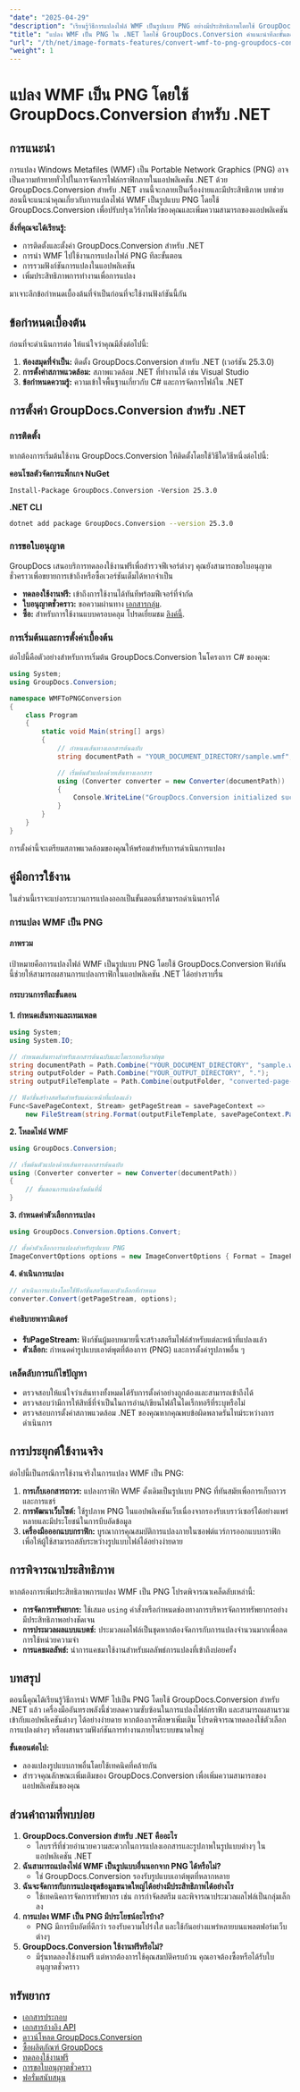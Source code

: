 ```yaml
---
"date": "2025-04-29"
"description": "เรียนรู้วิธีการแปลงไฟล์ WMF เป็นรูปแบบ PNG อย่างมีประสิทธิภาพโดยใช้ GroupDocs.Conversion สำหรับ .NET ด้วยคู่มือที่ครอบคลุมนี้"
"title": "แปลง WMF เป็น PNG ใน .NET โดยใช้ GroupDocs.Conversion คำแนะนำทีละขั้นตอน"
"url": "/th/net/image-formats-features/convert-wmf-to-png-groupdocs-conversion-net/"
"weight": 1
---
```


# แปลง WMF เป็น PNG โดยใช้ GroupDocs.Conversion สำหรับ .NET

## การแนะนำ

การแปลง Windows Metafiles (WMF) เป็น Portable Network Graphics (PNG) อาจเป็นความท้าทายทั่วไปในการจัดการไฟล์กราฟิกภายในแอปพลิเคชัน .NET ด้วย GroupDocs.Conversion สำหรับ .NET งานนี้จะกลายเป็นเรื่องง่ายและมีประสิทธิภาพ บทช่วยสอนนี้จะแนะนำคุณเกี่ยวกับการแปลงไฟล์ WMF เป็นรูปแบบ PNG โดยใช้ GroupDocs.Conversion เพื่อปรับปรุงเวิร์กโฟลว์ของคุณและเพิ่มความสามารถของแอปพลิเคชัน

**สิ่งที่คุณจะได้เรียนรู้:**
- การติดตั้งและตั้งค่า GroupDocs.Conversion สำหรับ .NET
- การนำ WMF ไปใช้งานการแปลงไฟล์ PNG ทีละขั้นตอน
- การรวมฟังก์ชันการแปลงในแอปพลิเคชัน
- เพิ่มประสิทธิภาพการทำงานเพื่อการแปลง

มาเจาะลึกข้อกำหนดเบื้องต้นที่จำเป็นก่อนที่จะใช้งานฟังก์ชันนี้กัน

## ข้อกำหนดเบื้องต้น

ก่อนที่จะดำเนินการต่อ ให้แน่ใจว่าคุณมีสิ่งต่อไปนี้:
1. **ห้องสมุดที่จำเป็น:** ติดตั้ง GroupDocs.Conversion สำหรับ .NET (เวอร์ชัน 25.3.0)
2. **การตั้งค่าสภาพแวดล้อม:** สภาพแวดล้อม .NET ที่ทำงานได้ เช่น Visual Studio
3. **ข้อกำหนดความรู้:** ความเข้าใจพื้นฐานเกี่ยวกับ C# และการจัดการไฟล์ใน .NET

## การตั้งค่า GroupDocs.Conversion สำหรับ .NET

### การติดตั้ง

หากต้องการเริ่มต้นใช้งาน GroupDocs.Conversion ให้ติดตั้งโดยใช้วิธีใดวิธีหนึ่งต่อไปนี้:

**คอนโซลตัวจัดการแพ็กเกจ NuGet**
```plaintext
Install-Package GroupDocs.Conversion -Version 25.3.0
```

**.NET CLI**
```bash
dotnet add package GroupDocs.Conversion --version 25.3.0
```

### การขอใบอนุญาต

GroupDocs เสนอบริการทดลองใช้งานฟรีเพื่อสำรวจฟีเจอร์ต่างๆ คุณยังสามารถขอใบอนุญาตชั่วคราวเพื่อขยายการเข้าถึงหรือซื้อเวอร์ชันเต็มได้หากจำเป็น
- **ทดลองใช้งานฟรี:** เข้าถึงการใช้งานได้ทันทีพร้อมฟีเจอร์ที่จำกัด
- **ใบอนุญาตชั่วคราว:** ขอความผ่านทาง [เอกสารกลุ่ม](https://purchase-groupdocs.com/temporary-license/).
- **ซื้อ:** สำหรับการใช้งานแบบครอบคลุม โปรดเยี่ยมชม [ลิงค์นี้](https://purchase-groupdocs.com/buy).

### การเริ่มต้นและการตั้งค่าเบื้องต้น

ต่อไปนี้คือตัวอย่างสำหรับการเริ่มต้น GroupDocs.Conversion ในโครงการ C# ของคุณ:
```csharp
using System;
using GroupDocs.Conversion;

namespace WMFToPNGConversion
{
    class Program
    {
        static void Main(string[] args)
        {
            // กำหนดเส้นทางเอกสารต้นฉบับ
            string documentPath = "YOUR_DOCUMENT_DIRECTORY/sample.wmf";

            // เริ่มต้นตัวแปลงด้วยเส้นทางเอกสาร
            using (Converter converter = new Converter(documentPath))
            {
                Console.WriteLine("GroupDocs.Conversion initialized successfully.");
            }
        }
    }
}
```
การตั้งค่านี้จะเตรียมสภาพแวดล้อมของคุณให้พร้อมสำหรับการดำเนินการแปลง

## คู่มือการใช้งาน

ในส่วนนี้เราจะแบ่งกระบวนการแปลงออกเป็นขั้นตอนที่สามารถดำเนินการได้

### การแปลง WMF เป็น PNG

#### ภาพรวม

เป้าหมายคือการแปลงไฟล์ WMF เป็นรูปแบบ PNG โดยใช้ GroupDocs.Conversion ฟังก์ชันนี้ช่วยให้สามารถผสานการแปลงกราฟิกในแอปพลิเคชัน .NET ได้อย่างราบรื่น

#### กระบวนการทีละขั้นตอน
**1. กำหนดเส้นทางและเทมเพลต**
```csharp
using System;
using System.IO;

// กำหนดเส้นทางสำหรับเอกสารต้นฉบับและไดเรกทอรีเอาต์พุต
string documentPath = Path.Combine("YOUR_DOCUMENT_DIRECTORY", "sample.wmf");
string outputFolder = Path.Combine("YOUR_OUTPUT_DIRECTORY", ".");
string outputFileTemplate = Path.Combine(outputFolder, "converted-page-{0}.png");

// ฟังก์ชั่นสร้างสตรีมสำหรับแต่ละหน้าที่แปลงแล้ว
Func<SavePageContext, Stream> getPageStream = savePageContext =>
    new FileStream(string.Format(outputFileTemplate, savePageContext.Page), FileMode.Create);
```
**2. โหลดไฟล์ WMF**
```csharp
using GroupDocs.Conversion;

// เริ่มต้นตัวแปลงด้วยเส้นทางเอกสารต้นฉบับ
using (Converter converter = new Converter(documentPath))
{
    // ขั้นตอนการแปลงเริ่มต้นที่นี่
}
```
**3. กำหนดค่าตัวเลือกการแปลง**
```csharp
using GroupDocs.Conversion.Options.Convert;

// ตั้งค่าตัวเลือกการแปลงสำหรับรูปแบบ PNG
ImageConvertOptions options = new ImageConvertOptions { Format = ImageFileType.Png };
```
**4. ดำเนินการแปลง**
```csharp
// ดำเนินการแปลงโดยใช้ฟังก์ชั่นสตรีมและตัวเลือกที่กำหนด
converter.Convert(getPageStream, options);
```
#### คำอธิบายพารามิเตอร์
- **รับPageStream:** ฟังก์ชันผู้มอบหมายนี้จะสร้างสตรีมไฟล์สำหรับแต่ละหน้าที่แปลงแล้ว
- **ตัวเลือก:** กำหนดค่ารูปแบบเอาต์พุตที่ต้องการ (PNG) และการตั้งค่ารูปภาพอื่น ๆ

### เคล็ดลับการแก้ไขปัญหา
- ตรวจสอบให้แน่ใจว่าเส้นทางทั้งหมดได้รับการตั้งค่าอย่างถูกต้องและสามารถเข้าถึงได้
- ตรวจสอบว่ามีการให้สิทธิ์ที่จำเป็นในการอ่าน/เขียนไฟล์ในไดเร็กทอรีที่ระบุหรือไม่
- ตรวจสอบการตั้งค่าสภาพแวดล้อม .NET ของคุณหากคุณพบข้อผิดพลาดรันไทม์ระหว่างการดำเนินการ

## การประยุกต์ใช้งานจริง

ต่อไปนี้เป็นกรณีการใช้งานจริงในการแปลง WMF เป็น PNG:
1. **การเก็บเอกสารถาวร:** แปลงกราฟิก WMF ดั้งเดิมเป็นรูปแบบ PNG ที่ทันสมัยเพื่อการเก็บถาวรและการแชร์
2. **การพัฒนาเว็บไซต์:** ใช้รูปภาพ PNG ในแอปพลิเคชันเว็บเนื่องจากรองรับเบราว์เซอร์ได้อย่างแพร่หลายและมีประโยชน์ในการบีบอัดข้อมูล
3. **เครื่องมือออกแบบกราฟิก:** บูรณาการคุณสมบัติการแปลงภายในซอฟต์แวร์การออกแบบกราฟิกเพื่อให้ผู้ใช้สามารถสลับระหว่างรูปแบบไฟล์ได้อย่างง่ายดาย

## การพิจารณาประสิทธิภาพ

หากต้องการเพิ่มประสิทธิภาพการแปลง WMF เป็น PNG โปรดพิจารณาเคล็ดลับเหล่านี้:
- **การจัดการทรัพยากร:** ใช้เสมอ `using` คำสั่งหรือกำหนดช่องทางการบริหารจัดการทรัพยากรอย่างมีประสิทธิภาพอย่างชัดเจน
- **การประมวลผลแบบแบตช์:** ประมวลผลไฟล์เป็นชุดหากต้องจัดการกับการแปลงจำนวนมากเพื่อลดการใช้หน่วยความจำ
- **การแคชผลลัพธ์:** นำการแคชมาใช้งานสำหรับผลลัพธ์การแปลงที่เข้าถึงบ่อยครั้ง

## บทสรุป

ตอนนี้คุณได้เรียนรู้วิธีการนำ WMF ไปเป็น PNG โดยใช้ GroupDocs.Conversion สำหรับ .NET แล้ว เครื่องมืออันทรงพลังนี้ช่วยลดความซับซ้อนในการแปลงไฟล์กราฟิก และสามารถผสานรวมเข้ากับแอปพลิเคชันต่างๆ ได้อย่างง่ายดาย หากต้องการศึกษาเพิ่มเติม โปรดพิจารณาทดลองใช้ตัวเลือกการแปลงต่างๆ หรือผสานรวมฟังก์ชันการทำงานภายในระบบขนาดใหญ่

**ขั้นตอนต่อไป:**
- ลองแปลงรูปแบบภาพอื่นโดยใช้เทคนิคที่คล้ายกัน
- สำรวจคุณลักษณะเพิ่มเติมของ GroupDocs.Conversion เพื่อเพิ่มความสามารถของแอปพลิเคชันของคุณ

## ส่วนคำถามที่พบบ่อย

1. **GroupDocs.Conversion สำหรับ .NET คืออะไร**
   - ไลบรารีที่ช่วยอำนวยความสะดวกในการแปลงเอกสารและรูปภาพในรูปแบบต่างๆ ในแอปพลิเคชัน .NET
2. **ฉันสามารถแปลงไฟล์ WMF เป็นรูปแบบอื่นนอกจาก PNG ได้หรือไม่?**
   - ใช่ GroupDocs.Conversion รองรับรูปแบบเอาต์พุตที่หลากหลาย
3. **ฉันจะจัดการกับการแปลงชุดข้อมูลขนาดใหญ่ได้อย่างมีประสิทธิภาพได้อย่างไร**
   - ใช้เทคนิคการจัดการทรัพยากร เช่น การกำจัดสตรีม และพิจารณาประมวลผลไฟล์เป็นกลุ่มเล็กลง
4. **การแปลง WMF เป็น PNG มีประโยชน์อะไรบ้าง?**
   - PNG มีการบีบอัดที่ดีกว่า รองรับความโปร่งใส และใช้กันอย่างแพร่หลายบนแพลตฟอร์มเว็บต่างๆ
5. **GroupDocs.Conversion ใช้งานฟรีหรือไม่?**
   - มีรุ่นทดลองใช้งานฟรี แต่หากต้องการใช้คุณสมบัติครบถ้วน คุณอาจต้องซื้อหรือได้รับใบอนุญาตชั่วคราว

## ทรัพยากร
- [เอกสารประกอบ](https://docs.groupdocs.com/conversion/net/)
- [เอกสารอ้างอิง API](https://reference.groupdocs.com/conversion/net/)
- [ดาวน์โหลด GroupDocs.Conversion](https://releases.groupdocs.com/conversion/net/)
- [ซื้อผลิตภัณฑ์ GroupDocs](https://purchase.groupdocs.com/buy)
- [ทดลองใช้งานฟรี](https://releases.groupdocs.com/conversion/net/)
- [การขอใบอนุญาตชั่วคราว](https://purchase.groupdocs.com/temporary-license/)
- [ฟอรั่มสนับสนุน](https://forum.groupdocs.com/c/conversion/10)